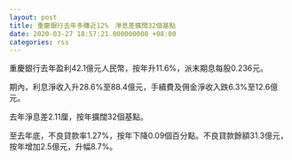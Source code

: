 ```yaml
---
layout: post
title: 重慶銀行去年多賺近12%　淨息差擴闊32個基點
date: 2020-03-27 18:57:21.000000000 +08:00
categories: rss
---
```


重慶銀行去年盈利42.1億元人民幣，按年升11.6%，派末期息每股0.236元。

期內，利息淨收入升28.6%至88.4億元，手續費及佣金淨收入跌6.3%至12.6億元。

去年淨息差2.11厘，按年擴闊32個基點。

至去年底，不良貸款率1.27%，按年下降0.09個百分點。不良貸款餘額31.3億元，按年增加2.5億元，升幅8.7%。
